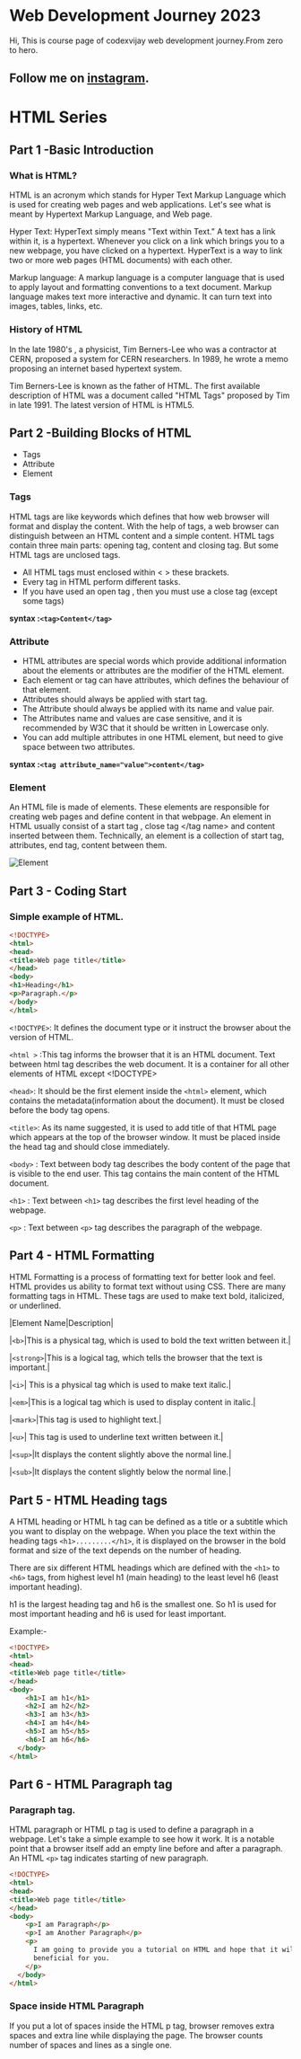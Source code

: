 # Web Development Journey 2023
Hi, This is course page of codexvijay web development journey.From zero to hero.
## Follow me on [instagram](https://www.instagram.com/codexvijay).

# HTML Series

## Part 1 -Basic Introduction
### What is HTML?
HTML is an acronym which stands for Hyper Text Markup Language which is used for creating web pages and web applications. Let's see what is meant by Hypertext Markup Language, and Web page.

Hyper Text: HyperText simply means "Text within Text." A text has a link within it, is a hypertext. Whenever you click on a link which brings you to a new webpage, you have clicked on a hypertext. HyperText is a way to link two or more web pages (HTML documents) with each other.

Markup language: A markup language is a computer language that is used to apply layout and formatting conventions to a text document. Markup language makes text more interactive and dynamic. It can turn text into images, tables, links, etc.

### History of HTML
In the late 1980's , a physicist, Tim Berners-Lee who was a contractor at CERN, proposed a system for CERN researchers. In 1989, he wrote a memo proposing an internet based hypertext system.

Tim Berners-Lee is known as the father of HTML. The first available description of HTML was a document called "HTML Tags" proposed by Tim in late 1991. The latest version of HTML is HTML5.

## Part 2 -Building Blocks of HTML
* Tags
* Attribute
* Element

### Tags
HTML tags are like keywords which defines that how web browser will format and display the content. With the help of tags, a web browser can distinguish between an HTML content and a simple content. HTML tags contain three main parts: opening tag, content and closing tag. But some HTML tags are unclosed tags.

* All HTML tags must enclosed within < > these brackets.
* Every tag in HTML perform different tasks.
* If you have used an open tag <tag>, then you must use a close tag </tag> (except some tags)

**syntax :`<tag>Content</tag>`**

### Attribute
* HTML attributes are special words which provide additional information about the elements or attributes are the modifier of the HTML element.
* Each element or tag can have attributes, which defines the behaviour of that element.
* Attributes should always be applied with start tag.
* The Attribute should always be applied with its name and value pair.
* The Attributes name and values are case sensitive, and it is recommended by W3C that it should be written in Lowercase only.
* You can add multiple attributes in one HTML element, but need to give space between two attributes.

**syntax :`<tag attribute_name="value">content</tag>`**

### Element
An HTML file is made of elements. These elements are responsible for creating web pages and define content in that webpage. An element in HTML usually consist of a start tag <tag name>, close tag </tag name> and content inserted between them. Technically, an element is a collection of start tag, attributes, end tag, content between them.

![Element](https://static.javatpoint.com/htmlpages/images/html-building-blocks.png)

## Part 3 - Coding Start

### Simple example of HTML.
```html
<!DOCTYPE>  
<html>  
<head>  
<title>Web page title</title>  
</head>  
<body>  
<h1>Heading</h1>  
<p>Paragraph.</p>  
</body>  
</html>
```
`<!DOCTYPE>`: It defines the document type or it instruct the browser about the version of HTML.

`<html >` :This tag informs the browser that it is an HTML document. Text between html tag describes the web document. It is a container for all other elements of HTML except <!DOCTYPE>

`<head>`: It should be the first element inside the `<html>` element, which contains the metadata(information about the document). It must be closed before the body tag opens.

`<title>`: As its name suggested, it is used to add title of that HTML page which appears at the top of the browser window. It must be placed inside the head tag and should close immediately.

`<body>` : Text between body tag describes the body content of the page that is visible to the end user. This tag contains the main content of the HTML document.

`<h1>` : Text between `<h1>` tag describes the first level heading of the webpage.

`<p>` : Text between `<p>` tag describes the paragraph of the webpage.

## Part 4 - HTML Formatting

HTML Formatting is a process of formatting text for better look and feel. HTML provides us ability to format text without using CSS. There are many formatting tags in HTML. These tags are used to make text bold, italicized, or underlined. 

|Element Name|Description|

|`<b>`|This is a physical tag, which is used to bold the text written between it.|

|`<strong>`|This is a logical tag, which tells the browser that the text is important.|

|`<i>`|	This is a physical tag which is used to make text italic.|

|`<em>`|This is a logical tag which is used to display content in italic.|

|`<mark>`|This tag is used to highlight text.|

|`<u>`|	This tag is used to underline text written between it.|

|`<sup>`|It displays the content slightly above the normal line.|

|`<sub>`|It displays the content slightly below the normal line.|

## Part 5 - HTML Heading tags

A HTML heading or HTML h tag can be defined as a title or a subtitle which you want to display on the webpage. When you place the text within the heading tags `<h1>.........</h1>`, it is displayed on the browser in the bold format and size of the text depends on the number of heading.

There are six different HTML headings which are defined with the `<h1>` to `<h6>` tags, from highest level h1 (main heading) to the least level h6 (least important heading).

h1 is the largest heading tag and h6 is the smallest one. So h1 is used for most important heading and h6 is used for least important.

Example:-

```html
<!DOCTYPE>  
<html>  
<head>  
<title>Web page title</title>  
</head>  
<body>
    <h1>I am h1</h1>
    <h2>I am h2</h2>
    <h3>I am h3</h3>
    <h4>I am h4</h4>
    <h5>I am h5</h5>
    <h6>I am h6</h6>
  </body> 
</html>
```
## Part 6 - HTML Paragraph tag

### Paragraph tag.
HTML paragraph or HTML p tag is used to define a paragraph in a webpage. Let's take a simple example to see how it work. It is a notable point that a browser itself add an empty line before and after a paragraph. An HTML `<p>` tag indicates starting of new paragraph.

```html
<!DOCTYPE>  
<html>  
<head>  
<title>Web page title</title>  
</head>  
<body>
    <p>I am Paragraph</p>
    <p>I am Another Paragraph</p>
    <p>
      I am going to provide you a tutorial on HTML and hope that it will be very
      beneficial for you.
    </p>
  </body>
</html>
```
### Space inside HTML Paragraph

If you put a lot of spaces inside the HTML p tag, browser removes extra spaces and extra line while displaying the page. The browser counts number of spaces and lines as a single one.
